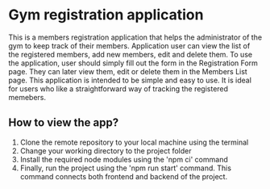 # Gym registration application

This is a members registration application that helps the administrator of the gym to keep track of their members. Application user can view the list of the registered members, add new members, edit and delete them. To use the application, user should simply fill out the form in the Registration Form page. They can later view them, edit or delete them in the Members List page. This application is intended to be simple and easy to use. It is ideal for users who like a straightforward way of tracking the registered memebers.

## How to view the app?

1. Clone the remote repository to your local machine using the terminal
2. Change your working directory to the project folder
3. Install the required node modules using the 'npm ci' command
4. Finally, run the project using the 'npm run start' command. This command connects both frontend and backend of the project.
